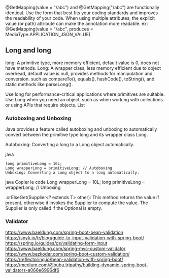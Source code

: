 @GetMapping(value = "/abc") and @GetMapping("/abc") are functionally identical.
Use the form that best fits your coding standards and improves the readability of your code.
When using multiple attributes, the explicit value (or path) attribute can make the annotation more readable.
ex: @GetMapping(value = "/abc", produces = MediaType.APPLICATION_JSON_VALUE)

## Long and long
long: A primitive type, more memory efficient, default value is 0, does not have methods.
Long: A wrapper class, less memory efficient due to object overhead, default value is null, provides methods for manipulation and conversion. such as compareTo(), equals(), hashCode(), toString(), and static methods like parseLong().

Use long for performance-critical applications where primitives are suitable.
Use Long when you need an object, such as when working with collections or using APIs that require objects. List<Long>

### Autoboxing and Unboxing
Java provides a feature called autoboxing and unboxing to automatically convert between the primitive type long and its wrapper class Long.

Autoboxing: Converting a long to a Long object automatically.

java
````
long primitiveLong = 10L;
Long wrapperLong = primitiveLong; // Autoboxing
Unboxing: Converting a Long object to a long automatically.
````

java
Copier le code
Long wrapperLong = 10L;
long primitiveLong = wrapperLong; // Unboxing

.orElseGet(Supplier<? extends T> other): This method returns the value if present, otherwise it invokes the Supplier to compute the value. The Supplier is only called if the Optional is empty.

### Validator
https://www.baeldung.com/spring-boot-bean-validation
https://snyk.io/fr/blog/guide-to-input-validation-with-spring-boot/
https://spring.io/guides/gs/validating-form-input
https://www.baeldung.com/spring-mvc-custom-validator
https://www.bezkoder.com/spring-boot-custom-validation/
https://reflectoring.io/bean-validation-with-spring-boot/
https://medium.com/@bubu.tripathy/building-dynamic-spring-boot-validators-a066e6996df6

